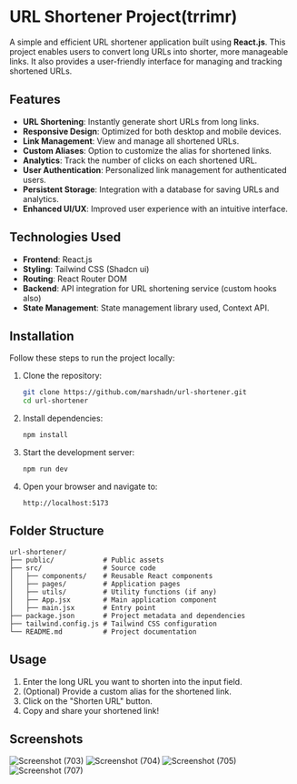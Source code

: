 # URL Shortener Project(trrimr)

A simple and efficient URL shortener application built using **React.js**. This project enables users to convert long URLs into shorter, more manageable links. It also provides a user-friendly interface for managing and tracking shortened URLs.

## Features

- **URL Shortening**: Instantly generate short URLs from long links.
- **Responsive Design**: Optimized for both desktop and mobile devices.
- **Link Management**: View and manage all shortened URLs.
- **Custom Aliases**: Option to customize the alias for shortened links.
- **Analytics**: Track the number of clicks on each shortened URL.
- **User Authentication**: Personalized link management for authenticated users.
- **Persistent Storage**: Integration with a database for saving URLs and analytics.
- **Enhanced UI/UX**: Improved user experience with an intuitive interface.

## Technologies Used

- **Frontend**: React.js
- **Styling**: Tailwind CSS (Shadcn ui)
- **Routing**: React Router DOM 
- **Backend**: API integration for URL shortening service (custom hooks also)
- **State Management**: State management library  used,  Context API.

## Installation

Follow these steps to run the project locally:

1. Clone the repository:
   ```bash
   git clone https://github.com/marshadn/url-shortener.git
   cd url-shortener
   ```

2. Install dependencies:
   ```bash
   npm install
   ```

3. Start the development server:
   ```bash
   npm run dev
   ```

4. Open your browser and navigate to:
   ```
   http://localhost:5173
   ```

## Folder Structure

```plaintext
url-shortener/
├── public/            # Public assets
├── src/               # Source code
│   ├── components/    # Reusable React components
│   ├── pages/         # Application pages
│   ├── utils/         # Utility functions (if any)
│   ├── App.jsx        # Main application component
│   ├── main.jsx       # Entry point
├── package.json       # Project metadata and dependencies
├── tailwind.config.js # Tailwind CSS configuration
└── README.md          # Project documentation
```

## Usage

1. Enter the long URL you want to shorten into the input field.
2. (Optional) Provide a custom alias for the shortened link.
3. Click on the "Shorten URL" button.
4. Copy and share your shortened link!

## Screenshots

![Screenshot (703)](https://github.com/user-attachments/assets/32db71c4-6621-4f76-8166-be4138d7d90e)
![Screenshot (704)](https://github.com/user-attachments/assets/98d5b311-7c48-479f-bb2a-2c34bd05ea52)
![Screenshot (705)](https://github.com/user-attachments/assets/ac401a45-d4ea-4aba-b26a-d839d791d315)
![Screenshot (707)](https://github.com/user-attachments/assets/0d5ad135-1973-4a8c-9745-03ad64c46cf3)




